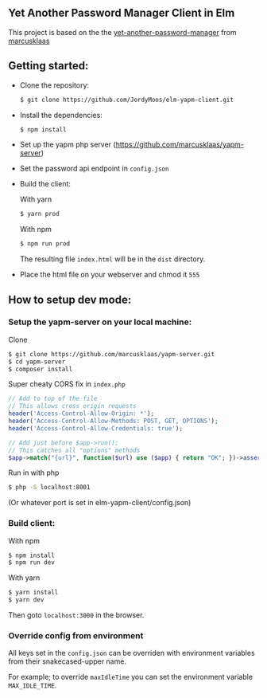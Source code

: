 Yet Another Password Manager Client in Elm
------------------------------------------

This project is based on the the [yet-another-password-manager] from [marcusklaas]

[yet-another-password-manager]: https://github.com/marcusklaas/yapm-client
[marcusklaas]: https://github.com/marcusklaas

## Getting started:

- Clone the repository:
  ```sh
  $ git clone https://github.com/JordyMoos/elm-yapm-client.git
  ```
- Install the dependencies:
  ```sh
  $ npm install
  ```
- Set up the yapm php server (https://github.com/marcusklaas/yapm-server)
- Set the password api endpoint in `config.json`
- Build the client:

  With yarn

  ```sh
  $ yarn prod
  ```

  With npm

  ```sh
  $ npm run prod
  ```

  The resulting file `index.html` will be in the `dist` directory.
- Place the html file on your webserver and chmod it `555`

## How to setup dev mode:

### Setup the yapm-server on your local machine:

Clone
```sh
$ git clone https://github.com/marcusklaas/yapm-server.git
$ cd yapm-server
$ composer install
```

Super cheaty CORS fix in `index.php`
```php
// Add to top of the file
// This allows cross origin requests
header('Access-Control-Allow-Origin: *');
header('Access-Control-Allow-Methods: POST, GET, OPTIONS');
header('Access-Control-Allow-Credentials: true');

// Add just before $app->run();
// This catches all "options" methods
$app->match("{url}", function($url) use ($app) { return "OK"; })->assert('url', '.*')->method("OPTIONS");
```

Run in with php
```sh
$ php -S localhost:8001
```
(Or whatever port is set in elm-yapm-client/config.json)

### Build client:

With npm

```sh
$ npm install
$ npm run dev
```

With yarn
```sh
$ yarn install
$ yarn dev
 ```

Then goto `localhost:3000` in the browser.

### Override config from environment

All keys set in the `config.json` can be overriden with environment variables from their snakecased-upper name.

For example; to override `maxIdleTime` you can set the environment variable `MAX_IDLE_TIME`.
